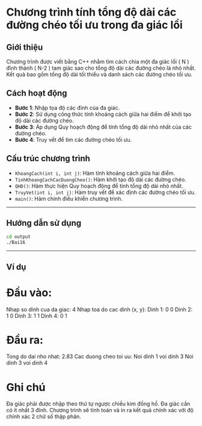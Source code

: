 # **Chương trình tính tổng độ dài các đường chéo tối ưu trong đa giác lồi**

## **Giới thiệu**
Chương trình được viết bằng C++ nhằm tìm cách chia một đa giác lồi \( N \) đỉnh thành \( N-2 \) tam giác sao cho tổng độ dài các đường chéo là nhỏ nhất. Kết quả bao gồm tổng độ dài tối thiểu và danh sách các đường chéo tối ưu.


## Cách hoạt động

- **Bước 1**: Nhập tọa độ các đỉnh của đa giác.
- **Bước 2**: Sử dụng công thức tính khoảng cách giữa hai điểm để khởi tạo độ dài các đường chéo.
- **Bước 3**: Áp dụng Quy hoạch động để tính tổng độ dài nhỏ nhất của các đường chéo.
- **Bước 4**: Truy vết để tìm các đường chéo tối ưu.

## Cấu trúc chương trình

- `KhoangCach(int i, int j)`: Hàm tính khoảng cách giữa hai điểm.
- `TinhKhoangCachCacDuongCheo()`: Hàm khởi tạo độ dài các đường chéo.
- `QHD()`: Hàm thực hiện Quy hoạch động để tính tổng độ dài nhỏ nhất.
- `TruyVet(int i, int j)`: Hàm truy vết để xác định các đường chéo tối ưu.
- `main()`: Hàm chính điều khiển chương trình.

---

## **Hướng dẫn sử dụng**

   ```bash
   cd output
   ./Bai16
   ```



---
## **Ví dụ**
# Đầu vào:
   Nhap so dinh cua da giac: 4
   Nhap toa do cac dinh (x, y):
   Dinh 1: 0 0
   Dinh 2: 1 0
   Dinh 3: 1 1
   Dinh 4: 0 1


# Đầu ra:

   Tong do dai nho nhat: 2.83
   Cac duong cheo toi uu:
   Noi dinh 1 voi dinh 3
   Noi dinh 3 voi dinh 4


# Ghi chú
Đa giác phải được nhập theo thứ tự ngược chiều kim đồng hồ.
Đa giác cần có ít nhất 3 đỉnh.
Chương trình sẽ tính toán và in ra kết quả chính xác với độ chính xác 2 chữ số thập phân.